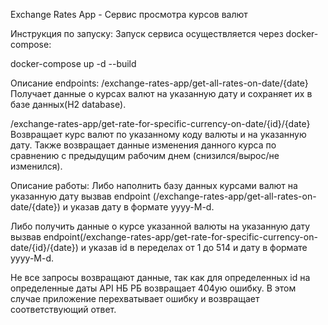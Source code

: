 Exchange Rates App - Сервис просмотра курсов валют

Инструкция по запуску:
Запуск сервиса осуществляется через docker-compose:

docker-compose up -d --build

Описание endpoints:
/exchange-rates-app/get-all-rates-on-date/{date}
Получает данные о курсах валют на указанную дату и сохраняет их в базе данных(H2 database).

/exchange-rates-app/get-rate-for-specific-currency-on-date/{id}/{date}
Возвращает курс валют по указанному коду валюты и на указанную дату. Также возвращает данные изменения данного курса по сравнению с предыдущим рабочим днем (снизился/вырос/не изменился).

Описание работы:
Либо наполнить базу данных курсами валют на указанную дату вызвав endpoint (/exchange-rates-app/get-all-rates-on-date/{date}) и указав дату в формате yyyy-M-d.

Либо получить данные о курсе указанной валюты на указанную дату вызвав endpoint(/exchange-rates-app/get-rate-for-specific-currency-on-date/{id}/{date}) и указав id в переделах от 1 до 514 и дату в формате yyyy-M-d.

Не все запросы возвращают данные, так как для определенных id на определенные даты API НБ РБ возвращает 404ую ошибку. В этом случае приложение перехватывает ошибку и возвращает соответствующий ответ.